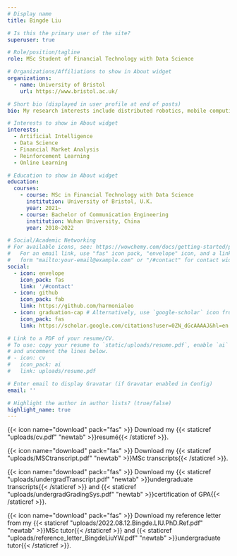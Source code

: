 ```yaml
---
# Display name
title: Bingde Liu

# Is this the primary user of the site?
superuser: true

# Role/position/tagline
role: MSc Student of Financial Technology with Data Science

# Organizations/Affiliations to show in About widget
organizations:
  - name: University of Bristol
    url: https://www.bristol.ac.uk/

# Short bio (displayed in user profile at end of posts)
bio: My research interests include distributed robotics, mobile computing and programmable matter.

# Interests to show in About widget
interests:
  - Artificial Intelligence
  - Data Science
  - Financial Market Analysis
  - Reinforcement Learning
  - Online Learning

# Education to show in About widget
education:
  courses:
    - course: MSc in Financial Technology with Data Science
      institution: University of Bristol, U.K.
      year: 2021~
    - course: Bachelor of Communication Engineering
      institution: Wuhan University, China
      year: 2018~2022

# Social/Academic Networking
# For available icons, see: https://wowchemy.com/docs/getting-started/page-builder/#icons
#   For an email link, use "fas" icon pack, "envelope" icon, and a link in the
#   form "mailto:your-email@example.com" or "/#contact" for contact widget.
social:
  - icon: envelope
    icon_pack: fas
    link: '/#contact'
  - icon: github
    icon_pack: fab
    link: https://github.com/harmonialeo
  - icon: graduation-cap # Alternatively, use `google-scholar` icon from `ai` icon pack
    icon_pack: fas
    link: https://scholar.google.com/citations?user=0ZN_dGcAAAAJ&hl=en

# Link to a PDF of your resume/CV.
# To use: copy your resume to `static/uploads/resume.pdf`, enable `ai` icons in `params.toml`,
# and uncomment the lines below.
# - icon: cv
#   icon_pack: ai
#   link: uploads/resume.pdf

# Enter email to display Gravatar (if Gravatar enabled in Config)
email: ''

# Highlight the author in author lists? (true/false)
highlight_name: true
---
```




{{< icon name="download" pack="fas" >}} Download my {{< staticref "uploads/cv.pdf" "newtab" >}}resumé{{< /staticref >}}.

{{< icon name="download" pack="fas" >}} Download my {{< staticref "uploads/MSCtranscript.pdf" "newtab" >}}MSc transcripts{{< /staticref >}}.

{{< icon name="download" pack="fas" >}} Download my {{< staticref "uploads/undergradTranscript.pdf" "newtab" >}}undergraduate transcripts{{< /staticref >}} and {{< staticref "uploads/undergradGradingSys.pdf" "newtab" >}}certification of GPA{{< /staticref >}}. 

{{< icon name="download" pack="fas" >}} Download my reference letter from my {{< staticref "uploads/2022.08.12.Bingde.LIU.PhD.Ref.pdf" "newtab" >}}MSc tutor{{< /staticref >}} and {{< staticref "uploads/reference_letter_BingdeLiuYW.pdf" "newtab" >}}undergraduate tutor{{< /staticref >}}. 
